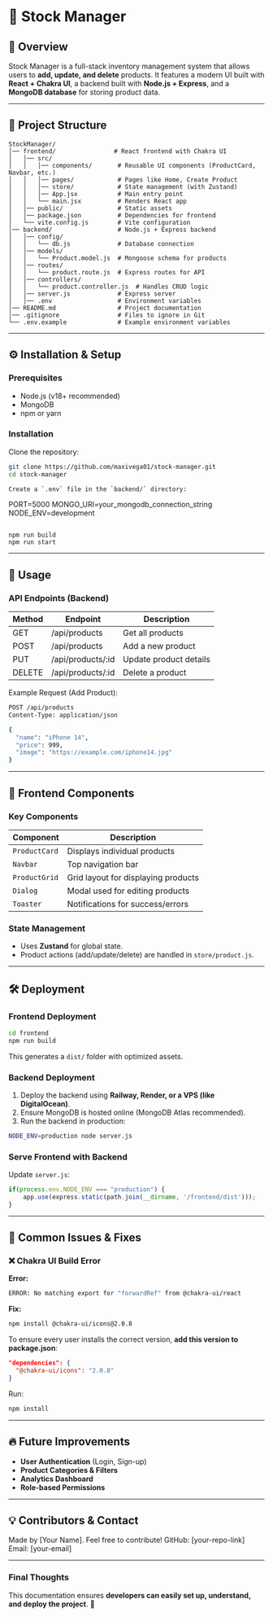 # 📖 Stock Manager

## 📝 Overview
Stock Manager is a full-stack inventory management system that allows users to **add, update, and delete** products. It features a modern UI built with **React + Chakra UI**, a backend built with **Node.js + Express**, and a **MongoDB database** for storing product data.

---

## 📂 Project Structure
```
StockManager/
│── frontend/                # React frontend with Chakra UI
│   │── src/
│   │   │── components/       # Reusable UI components (ProductCard, Navbar, etc.)
│   │   │── pages/            # Pages like Home, Create Product 
│   │   │── store/            # State management (with Zustand)
│   │   │── App.jsx           # Main entry point
│   │   └── main.jsx          # Renders React app
│   │── public/               # Static assets
│   │── package.json          # Dependencies for frontend
│   └── vite.config.js        # Vite configuration
│── backend/                  # Node.js + Express backend
│   │── config/
│   │   └── db.js             # Database connection
│   │── models/
│   │   └── Product.model.js  # Mongoose schema for products
│   │── routes/
│   │   └── product.route.js  # Express routes for API
│   │── controllers/
│   │   └── product.controller.js  # Handles CRUD logic
│   │── server.js             # Express server
│   │── .env                  # Environment variables
│── README.md                 # Project documentation
│── .gitignore                # Files to ignore in Git
└── .env.example              # Example environment variables
```

---

## ⚙️ Installation & Setup

### Prerequisites
- Node.js (v18+ recommended)
- MongoDB 
- npm or yarn

### Installation
Clone the repository:
```sh
git clone https://github.com/maxivega01/stock-manager.git
cd stock-manager

Create a `.env` file in the `backend/` directory:
```
PORT=5000
MONGO_URI=your_mongodb_connection_string
NODE_ENV=development
```

npm run build
npm run start
```

---

## 🚀 Usage

### API Endpoints (Backend)
| Method | Endpoint          | Description              |
|--------|------------------|--------------------------|
| GET    | /api/products    | Get all products         |
| POST   | /api/products    | Add a new product        |
| PUT    | /api/products/:id | Update product details  |
| DELETE | /api/products/:id | Delete a product        |

Example Request (Add Product):
```sh
POST /api/products
Content-Type: application/json

{
  "name": "iPhone 14",
  "price": 999,
  "image": "https://example.com/iphone14.jpg"
}
```

---

## 🎨 Frontend Components

### Key Components
| Component     | Description |
|--------------|------------|
| `ProductCard` | Displays individual products |
| `Navbar` | Top navigation bar |
| `ProductGrid` | Grid layout for displaying products |
| `Dialog` | Modal used for editing products |
| `Toaster` | Notifications for success/errors |

### State Management
- Uses **Zustand** for global state.
- Product actions (add/update/delete) are handled in `store/product.js`.

---

## 🛠️ Deployment

### Frontend Deployment
```sh
cd frontend
npm run build
```
This generates a `dist/` folder with optimized assets.

### Backend Deployment
1. Deploy the backend using **Railway, Render, or a VPS (like DigitalOcean)**.
2. Ensure MongoDB is hosted online (MongoDB Atlas recommended).
3. Run the backend in production:
```sh
NODE_ENV=production node server.js
```

### Serve Frontend with Backend
Update `server.js`:
```js
if(process.env.NODE_ENV === "production") {
    app.use(express.static(path.join(__dirname, '/frontend/dist')));
}
```

---

## 🛑 Common Issues & Fixes

### ❌ Chakra UI Build Error
**Error:**
```sh
ERROR: No matching export for "forwardRef" from @chakra-ui/react
```
**Fix:**
```sh
npm install @chakra-ui/icons@2.0.8
```
To ensure every user installs the correct version, **add this version to package.json**:
```json
"dependencies": {
  "@chakra-ui/icons": "2.0.8"
}
```
Run:
```sh
npm install
```

---

## 🔥 Future Improvements
- **User Authentication** (Login, Sign-up)
- **Product Categories & Filters**
- **Analytics Dashboard**
- **Role-based Permissions**

---

## 💡 Contributors & Contact
Made by [Your Name]. Feel free to contribute!
GitHub: [your-repo-link]
Email: [your-email]

---

### Final Thoughts
This documentation ensures **developers can easily set up, understand, and deploy the project**. 🚀

